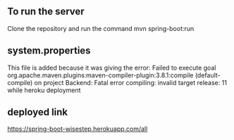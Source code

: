 ## To run the server
Clone the repository and run the command mvn spring-boot:run

## system.properties
This file is added because it was giving the error:
Failed to execute goal org.apache.maven.plugins:maven-compiler-plugin:3.8.1:compile (default-compile) on project Backend: Fatal error compiling: invalid target release: 11 while heroku deployment

## deployed link
https://spring-boot-wisestep.herokuapp.com/all